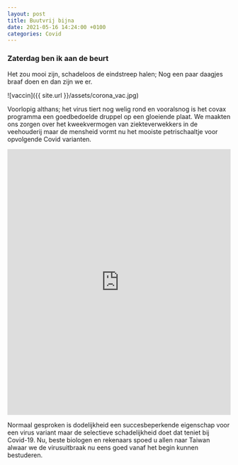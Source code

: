```yaml
---
layout: post
title: Buutvrij bijna
date: 2021-05-16 14:24:00 +0100
categories: Covid
---
```


### Zaterdag ben ik aan de beurt

Het zou mooi zijn, schadeloos de eindstreep halen; Nog een paar daagjes braaf doen en dan zijn we er.

![vaccin]({{ site.url }}/assets/corona_vac.jpg)

Voorlopig althans; het virus tiert nog welig rond en vooralsnog is het covax programma een goedbedoelde druppel op een gloeiende plaat. We maakten ons zorgen over het kweekvermogen van ziekteverwekkers in de veehouderij maar de mensheid vormt nu het mooiste petrischaaltje voor opvolgende Covid varianten.

<iframe src="https://ourworldindata.org/grapher/covid-vaccination-doses-per-capita?tab=map&time=latest" loading="lazy" style="width: 100%; height: 600px; border: 0px none;"></iframe>  

Normaal gesproken is dodelijkheid een succesbeperkende eigenschap voor een virus variant maar de selectieve schadelijkheid doet dat teniet bij Covid-19. Nu, beste biologen en rekenaars spoed u allen naar Taiwan alwaar we de virusuitbraak nu eens goed vanaf het begin kunnen bestuderen.
